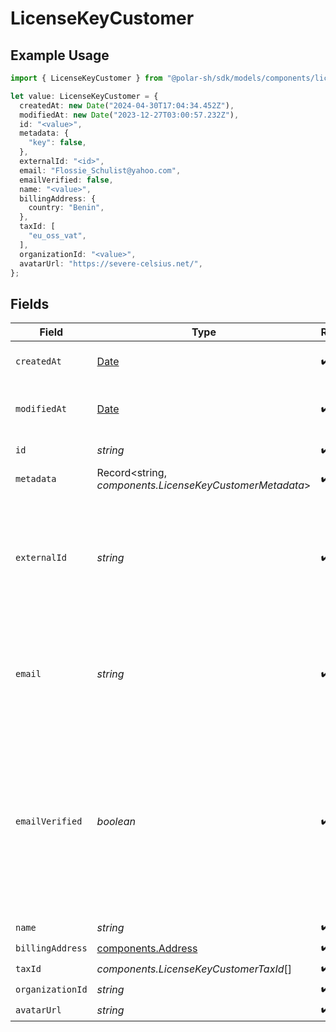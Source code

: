 # LicenseKeyCustomer

## Example Usage

```typescript
import { LicenseKeyCustomer } from "@polar-sh/sdk/models/components/licensekeycustomer.js";

let value: LicenseKeyCustomer = {
  createdAt: new Date("2024-04-30T17:04:34.452Z"),
  modifiedAt: new Date("2023-12-27T03:00:57.232Z"),
  id: "<value>",
  metadata: {
    "key": false,
  },
  externalId: "<id>",
  email: "Flossie_Schulist@yahoo.com",
  emailVerified: false,
  name: "<value>",
  billingAddress: {
    country: "Benin",
  },
  taxId: [
    "eu_oss_vat",
  ],
  organizationId: "<value>",
  avatarUrl: "https://severe-celsius.net/",
};
```

## Fields

| Field                                                                                                                                                           | Type                                                                                                                                                            | Required                                                                                                                                                        | Description                                                                                                                                                     |
| --------------------------------------------------------------------------------------------------------------------------------------------------------------- | --------------------------------------------------------------------------------------------------------------------------------------------------------------- | --------------------------------------------------------------------------------------------------------------------------------------------------------------- | --------------------------------------------------------------------------------------------------------------------------------------------------------------- |
| `createdAt`                                                                                                                                                     | [Date](https://developer.mozilla.org/en-US/docs/Web/JavaScript/Reference/Global_Objects/Date)                                                                   | :heavy_check_mark:                                                                                                                                              | Creation timestamp of the object.                                                                                                                               |
| `modifiedAt`                                                                                                                                                    | [Date](https://developer.mozilla.org/en-US/docs/Web/JavaScript/Reference/Global_Objects/Date)                                                                   | :heavy_check_mark:                                                                                                                                              | Last modification timestamp of the object.                                                                                                                      |
| `id`                                                                                                                                                            | *string*                                                                                                                                                        | :heavy_check_mark:                                                                                                                                              | The ID of the object.                                                                                                                                           |
| `metadata`                                                                                                                                                      | Record<string, *components.LicenseKeyCustomerMetadata*>                                                                                                         | :heavy_check_mark:                                                                                                                                              | N/A                                                                                                                                                             |
| `externalId`                                                                                                                                                    | *string*                                                                                                                                                        | :heavy_check_mark:                                                                                                                                              | The ID of the customer in your system. This must be unique within the organization. Once set, it can't be updated.                                              |
| `email`                                                                                                                                                         | *string*                                                                                                                                                        | :heavy_check_mark:                                                                                                                                              | The email address of the customer. This must be unique within the organization.                                                                                 |
| `emailVerified`                                                                                                                                                 | *boolean*                                                                                                                                                       | :heavy_check_mark:                                                                                                                                              | Whether the customer email address is verified. The address is automatically verified when the customer accesses the customer portal using their email address. |
| `name`                                                                                                                                                          | *string*                                                                                                                                                        | :heavy_check_mark:                                                                                                                                              | N/A                                                                                                                                                             |
| `billingAddress`                                                                                                                                                | [components.Address](../../models/components/address.md)                                                                                                        | :heavy_check_mark:                                                                                                                                              | N/A                                                                                                                                                             |
| `taxId`                                                                                                                                                         | *components.LicenseKeyCustomerTaxId*[]                                                                                                                          | :heavy_check_mark:                                                                                                                                              | N/A                                                                                                                                                             |
| `organizationId`                                                                                                                                                | *string*                                                                                                                                                        | :heavy_check_mark:                                                                                                                                              | N/A                                                                                                                                                             |
| `avatarUrl`                                                                                                                                                     | *string*                                                                                                                                                        | :heavy_check_mark:                                                                                                                                              | N/A                                                                                                                                                             |